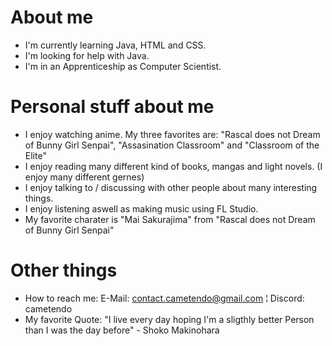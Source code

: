 # About me


- I'm currently learning Java, HTML and CSS.
- I'm looking for help with Java.
- I'm in an Apprenticeship as Computer Scientist.


# Personal stuff about me


- I enjoy watching anime. My three favorites are: "Rascal does not Dream of Bunny Girl Senpai", "Assasination Classroom" and "Classroom of the Elite" 
- I enjoy reading many different kind of books, mangas and light novels. (I enjoy many different gernes)
- I enjoy talking to / discussing with other people about many interesting things.
- I enjoy listening aswell as making music using FL Studio.
- My favorite charater is "Mai Sakurajima" from "Rascal does not Dream of Bunny Girl Senpai"


# Other things


- How to reach me: E-Mail: contact.cametendo@gmail.com ¦ Discord: cametendo
- My favorite Quote: "I live every day hoping I'm a sligthly better Person than I was the day before" - Shoko Makinohara


<!--
**Cametendo/Cametendo** is a ✨ _special_ ✨ repository because its `README.md` (this file) appears on your GitHub profile.

Here are some ideas to get you started:

- 🔭 I’m currently working on ...
- 🌱 I’m currently learning ...
- 👯 I’m looking to collaborate on ...
- 🤔 I’m looking for help with ...
- 💬 Ask me about ...
- 📫 How to reach me: ...
- 😄 Pronouns: ...
- ⚡ Fun fact: ...
-->
